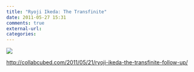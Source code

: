 ```yaml
---
title: "Ryoji Ikeda: The Transfinite"
date: 2011-05-27 15:31
comments: true
external-url:
categories:
---
```

![][1]

<http://collabcubed.com/2011/05/21/ryoji-ikeda-the-transfinite-follow-up/>

  [1]: http://collabcubed.files.wordpress.com/2011/05/ryojiikeda_thetransfinite.jpg?w=490&h=1017
